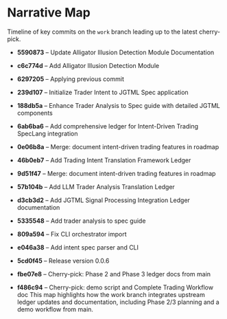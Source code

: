 # Narrative Map

Timeline of key commits on the `work` branch leading up to the latest cherry-pick.

- **5590873** – Update Alligator Illusion Detection Module Documentation
- **c6c774d** – Add Alligator Illusion Detection Module
- **6297205** – Applying previous commit
- **239d107** – Initialize Trader Intent to JGTML Spec application
- **188db5a** – Enhance Trader Analysis to Spec guide with detailed JGTML components
- **6ab6ba6** – Add comprehensive ledger for Intent-Driven Trading SpecLang integration
- **0e06b8a** – Merge: document intent-driven trading features in roadmap
- **46b0eb7** – Add Trading Intent Translation Framework Ledger
- **9d51f47** – Merge: document intent-driven trading features in roadmap
- **57b104b** – Add LLM Trader Analysis Translation Ledger
- **d3cb3d2** – Add JGTML Signal Processing Integration Ledger documentation
- **5335548** – Add trader analysis to spec guide
- **809a594** – Fix CLI orchestrator import
- **e046a38** – Add intent spec parser and CLI
- **5cd0f45** – Release version 0.0.6


- **fbe07e8** – Cherry-pick: Phase 2 and Phase 3 ledger docs from main
- **f486c94** – Cherry-pick: demo script and Complete Trading Workflow doc
This map highlights how the work branch integrates upstream ledger updates and documentation, including Phase 2/3 planning and a demo workflow from main.
